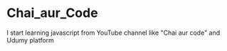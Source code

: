 # Chai_aur_Code
I start learning javascript from YouTube channel like "Chai aur code" and Udumy platform
